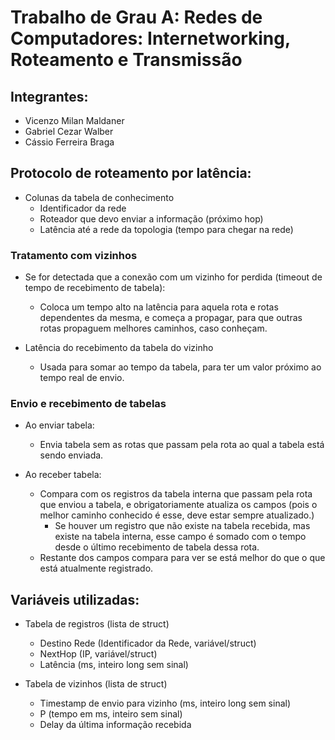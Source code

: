 # Trabalho de Grau A: Redes de Computadores: Internetworking, Roteamento e Transmissão

## Integrantes:
- Vicenzo Milan Maldaner
- Gabriel Cezar Walber
- Cássio Ferreira Braga

## Protocolo de roteamento por latência:
- Colunas da tabela de conhecimento
    - Identificador da rede
    - Roteador que devo enviar a informação (próximo hop)
    - Latência até a rede da topologia (tempo para chegar na rede)

### Tratamento com vizinhos
- Se for detectada que a conexão com um vizinho for perdida (timeout de tempo de recebimento de tabela):
    - Coloca um tempo alto na latência para aquela rota e rotas dependentes da mesma, e começa a propagar, para que outras rotas propaguem melhores caminhos, caso conheçam.

- Latência do recebimento da tabela do vizinho
    - Usada para somar ao tempo da tabela, para ter um valor próximo ao tempo real de envio.

### Envio e recebimento de tabelas
- Ao enviar tabela:
    - Envia tabela sem as rotas que passam pela rota ao qual a tabela está sendo enviada.

- Ao receber tabela:
    - Compara com os registros da tabela interna que passam pela rota que enviou a tabela, e obrigatoriamente atualiza os campos (pois o melhor caminho conhecido é esse, deve estar sempre atualizado.)
        - Se houver um registro que não existe na tabela recebida, mas existe na tabela interna, esse campo é somado com o tempo desde o último recebimento de tabela dessa rota.
    - Restante dos campos compara para ver se está melhor do que o que está atualmente registrado.

## Variáveis utilizadas:
- Tabela de registros (lista de struct)
    - Destino Rede (Identificador da Rede, variável/struct)
    - NextHop (IP, variável/struct)
    - Latência (ms, inteiro long sem sinal)

- Tabela de vizinhos (lista de struct)
    - Timestamp de envio para vizinho (ms, inteiro long sem sinal)
    - P (tempo em ms, inteiro sem sinal)
    - Delay da última informação recebida

